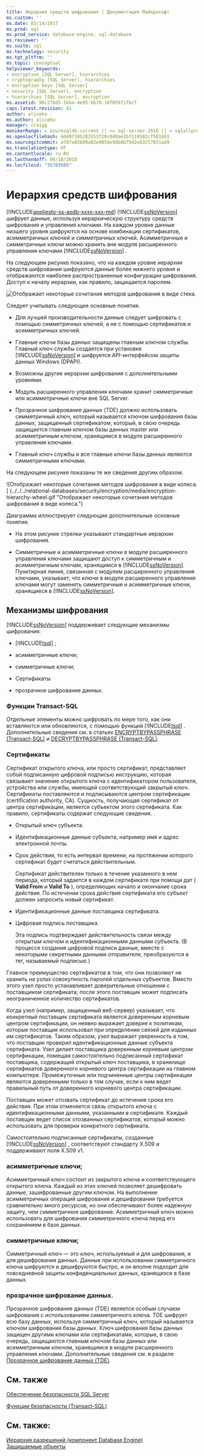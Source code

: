 ```yaml
---
title: Иерархия средств шифрования | Документация Майкрософт
ms.custom: ''
ms.date: 03/14/2017
ms.prod: sql
ms.prod_service: database-engine, sql-database
ms.reviewer: ''
ms.suite: sql
ms.technology: security
ms.tgt_pltfrm: ''
ms.topic: conceptual
helpviewer_keywords:
- encryption [SQL Server], hierarchies
- cryptography [SQL Server], hierarchies
- encryption keys [SQL Server]
- security [SQL Server], encryption
- hierarchies [SQL Server], encryption
ms.assetid: 96c276d5-1bba-4e95-b678-10f059f1fbcf
caps.latest.revision: 41
author: aliceku
ms.author: aliceku
manager: craigg
monikerRange: = azuresqldb-current || >= sql-server-2016 || = sqlallproducts-allversions
ms.openlocfilehash: 6d497185283553f20c040ae2bf118582cf5016b1
ms.sourcegitcommit: a78fa85609a82e905de9db8b75d2e83257831ad9
ms.translationtype: HT
ms.contentlocale: ru-RU
ms.lasthandoff: 06/18/2018
ms.locfileid: "35703505"
---
```

# <a name="encryption-hierarchy"></a>Иерархия средств шифрования
[!INCLUDE[appliesto-ss-asdb-xxxx-xxx-md](../../../includes/appliesto-ss-asdb-xxxx-xxx-md.md)]
  [!INCLUDE[ssNoVersion](../../../includes/ssnoversion-md.md)] шифрует данные, используя иерархическую структуру средств шифрования и управления ключами. На каждом уровне данные низшего уровня шифруются на основе комбинации сертификатов, асимметричных ключей и симметричных ключей. Асимметричные и симметричные ключи можно хранить вне модуля расширенного управления ключами [!INCLUDE[ssNoVersion](../../../includes/ssnoversion-md.md)] .  
  
 На следующем рисунке показано, что на каждом уровне иерархии средств шифрования шифруются данные более нижнего уровня и отображаются наиболее распространенные конфигурации шифрования. Доступ к началу иерархии, как правило, защищается паролем.  
  
 ![Отображает некоторые сочетания методов шифрования в виде стека.](../../../relational-databases/security/encryption/media/encryption-hierarchy-stack.gif "Отображает некоторые сочетания методов шифрования в виде стека.")  
  
 Следует учитывать следующие основные понятия.  
  
-   Для лучшей производительности данные следует шифровать с помощью симметричных ключей, а не с помощью сертификатов и асимметричных ключей.  
  
-   Главные ключи базы данных защищены главным ключом службы. Главный ключ службы создается при установке [!INCLUDE[ssNoVersion](../../../includes/ssnoversion-md.md)] и шифруется API-интерфейсом защиты данных Windows (DPAPI).  
  
-   Возможны другие иерархии шифрования с дополнительными уровнями.  
  
-   Модуль расширенного управления ключами хранит симметричные или асимметричные ключи вне SQL Server.  
  
-   Прозрачное шифрование данных (TDE) должно использовать симметричный ключ, который называется ключом шифрования базы данных, защищенный сертификатом, который, в свою очередь защищается главным ключом базы данных master или асимметричным ключом, хранящимся в модуле расширенного управления ключами.  
  
-   Главный ключ службы и все главные ключи базы данных являются симметричными ключами.  
  
 На следующем рисунке показаны те же сведения другим образом.  
  
 ![Отображает некоторые сочетания методов шифрования в виде колеса. ] (../../../relational-databases/security/encryption/media/encryption-hierarchy-wheel.gif "Отображает некоторые сочетания методов шифрования в виде колеса.")  
  
 Диаграмма иллюстрирует следующие дополнительные основные понятия.  
  
-   На этом рисунке стрелки указывают стандартные иерархии шифрования.  
  
-   Симметричные и асимметричные ключи в модуле расширенного управления ключами защищают доступ к симметричным и асимметричным ключам, хранящимся в [!INCLUDE[ssNoVersion](../../../includes/ssnoversion-md.md)]. Пунктирная линия, связанная с модулем расширенного управления ключами, указывает, что ключи в модуле расширенного управления ключами могут заменять симметричные и асимметричные ключи, хранящиеся в [!INCLUDE[ssNoVersion](../../../includes/ssnoversion-md.md)].  
  
## <a name="encryption-mechanisms"></a>Механизмы шифрования  
 [!INCLUDE[ssNoVersion](../../../includes/ssnoversion-md.md)] поддерживает следующие механизмы шифрования:  
  
-   [!INCLUDE[tsql](../../../includes/tsql-md.md)] ;  
  
-   асимметричные ключи;  
  
-   симметричные ключи;  
  
-   Сертификаты  
  
-   прозрачное шифрование данных.  
  
### <a name="transact-sql-functions"></a>Функции Transact-SQL  
 Отдельные элементы можно шифровать по мере того, как они вставляются или обновляются, с помощью функций [!INCLUDE[tsql](../../../includes/tsql-md.md)] . Дополнительные сведения см. в статьях [ENCRYPTBYPASSPHRASE (Transact-SQL)](../../../t-sql/functions/encryptbypassphrase-transact-sql.md) и [DECRYPTBYPASSPHRASE (Transact-SQL)](../../../t-sql/functions/decryptbypassphrase-transact-sql.md).  
  
### <a name="certificates"></a>Сертификаты  
 Сертификат открытого ключа, или просто сертификат, представляет собой подписанную цифровой подписью инструкцию, которая связывает значение открытого ключа с идентификатором пользователя, устройства или службы, имеющей соответствующий закрытый ключ. Сертификаты поставляются и подписываются центром сертификации (certification authority, CA). Сущность, получающая сертификат от центра сертификации, является субъектом этого сертификата. Как правило, сертификаты содержат следующие сведения.  
  
-   Открытый ключ субъекта.  
  
-   Идентификационные данные субъекта, например имя и адрес электронной почты.  
  
-   Срок действия, то есть интервал времени, на протяжении которого сертификат будет считаться действительным.  
  
     Сертификат действителен только в течение указанного в нем периода, который задается в каждом сертификате при помощи дат ( **Valid From** и **Valid To** ), определяющих начало и окончание срока действия. По истечении срока действия сертификата его субъект должен запросить новый сертификат.  
  
-   Идентификационные данные поставщика сертификата.  
  
-   Цифровая подпись поставщика.  
  
     Эта подпись подтверждает действительность связи между открытым ключом и идентификационными данными субъекта. (В процессе создания цифровой подписи данные, вместе с некоторыми секретными данными отправителя, преобразуются в тег, называемый подписью.)  
  
 Главное преимущество сертификатов в том, что они позволяют не хранить на узлах совокупность паролей отдельных субъектов. Вместо этого узел просто устанавливает доверительные отношения с поставщиком сертификата; после этого поставщик может подписать неограниченное количество сертификатов.  
  
 Когда узел (например, защищенный веб-сервер) указывает, что конкретный поставщик сертификата является доверенным корневым центром сертификации, он неявно выражает доверие к политикам, которые поставщик использовал при определении связей для изданных им сертификатов. Таким образом, узел выражает уверенность в том, что поставщик проверил идентификационные данные субъекта сертификата. Узел делает поставщика доверенным корневым центром сертификации, помещая самостоятельно подписанный сертификат поставщика, содержащий открытый ключ поставщика, в хранилище сертификатов доверенного корневого центра сертификации на главном компьютере. Промежуточные или подчиненные центры сертификации являются доверенными только в том случае, если к ним ведет правильный путь от доверенного корневого центра сертификации.  
  
 Поставщик может отозвать сертификат до истечения срока его действия. При этом отменяется связь открытого ключа с идентификационными данными, указанными в сертификате. Каждый поставщик ведет список отозванных сертификатов, который можно использовать для проверки конкретного сертификата.  
  
 Самостоятельно подписанные сертификаты, созданные [!INCLUDE[ssNoVersion](../../../includes/ssnoversion-md.md)] , соответствуют стандарту X.509 и поддерживают поля X.509 v1.  
  
### <a name="asymmetric-keys"></a>асимметричные ключи;  
 Асимметричный ключ состоит из закрытого ключа и соответствующего открытого ключа. Каждый из этих ключей позволяет дешифровать данные, зашифрованные другим ключом. На выполнение асимметричных операций шифрования и дешифрования требуется сравнительно много ресурсов, но они обеспечивают более надежную защиту, чем симметричное шифрование. Асимметричный ключ можно использовать для шифрования симметричного ключа перед его сохранением в базе данных.  
  
### <a name="symmetric-keys"></a>симметричные ключи;  
 Симметричный ключ — это ключ, используемый и для шифрования, и для дешифрования данных. Данные при использовании симметричного ключа шифруются и дешифруются быстро, и он вполне подходит для повседневной защиты конфиденциальных данных, хранящихся в базе данных.  
  
### <a name="transparent-data-encryption"></a>прозрачное шифрование данных.  
 Прозрачное шифрование данных (TDE) является особым случаем шифрования с использованием симметричного ключа. TDE шифрует всю базу данных, используя симметричный ключ, который называется ключом шифрования базы данных. Ключ шифрования базы данных защищен другими ключами или сертификатами, которые, в свою очередь, защищаются главным ключом базы данных или асимметричным ключом, хранящимся в модуле расширенного управления ключами. Дополнительные сведения см. в разделе [Прозрачное шифрование данных (TDE)](../../../relational-databases/security/encryption/transparent-data-encryption.md).  
  
## <a name="related-content"></a>См. также  
 [Обеспечение безопасности SQL Server](../../../relational-databases/security/securing-sql-server.md)  
  
 [Функции безопасности (Transact-SQL)](../../../t-sql/functions/security-functions-transact-sql.md)  
  
## <a name="see-also"></a>См. также:  
 [Иерархия разрешений (компонент Database Engine)](../../../relational-databases/security/permissions-hierarchy-database-engine.md)   
 [Защищаемые объекты](../../../relational-databases/security/securables.md)  
  
  
